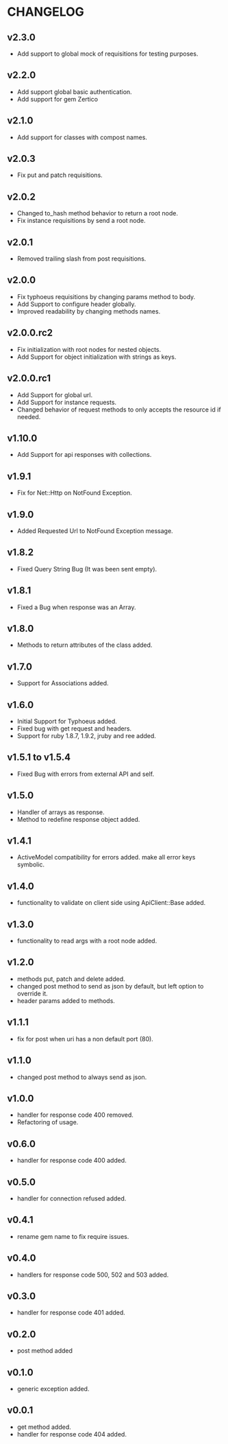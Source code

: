 # CHANGELOG

## v2.3.0

* Add support to global mock of requisitions for testing purposes.

## v2.2.0

* Add support global basic authentication.
* Add support for gem Zertico

## v2.1.0

* Add support for classes with compost names.

## v2.0.3

* Fix put and patch requisitions.

## v2.0.2

* Changed to_hash method behavior to return a root node.
* Fix instance requisitions by send a root node.

## v2.0.1

* Removed trailing slash from post requisitions.

## v2.0.0

* Fix typhoeus requisitions by changing params method to body.
* Add Support to configure header globally.
* Improved readability by changing methods names.

## v2.0.0.rc2

* Fix initialization with root nodes for nested objects.
* Add Support for object initialization with strings as keys.

## v2.0.0.rc1

* Add Support for global url.
* Add Support for instance requests.
* Changed behavior of request methods to only accepts the resource id if needed.

## v1.10.0

* Add Support for api responses with collections.

## v1.9.1

* Fix for Net::Http on NotFound Exception.

## v1.9.0

* Added Requested Url to NotFound Exception message.

## v1.8.2

* Fixed Query String Bug (It was been sent empty).

## v1.8.1

* Fixed a Bug when response was an Array.

## v1.8.0

* Methods to return attributes of the class added.

## v1.7.0

* Support for Associations added.

## v1.6.0

* Initial Support for Typhoeus added.
* Fixed bug with get request and headers.
* Support for ruby 1.8.7, 1.9.2, jruby and ree added.

## v1.5.1 to v1.5.4

* Fixed Bug with errors from external API and self.

## v1.5.0

* Handler of arrays as response.
* Method to redefine response object added.

## v1.4.1

* ActiveModel compatibility for errors added. make all error keys symbolic.

## v1.4.0

* functionality to validate on client side using ApiClient::Base added.

## v1.3.0

* functionality to read args with a root node added.

## v1.2.0

* methods put, patch and delete added.
* changed post method to send as json by default, but left option to override it.
* header params added to methods.

## v1.1.1

* fix for post when uri has a non default port (80).

## v1.1.0

* changed post method to always send as json.

## v1.0.0

* handler for response code 400 removed.
* Refactoring of usage.

## v0.6.0

* handler for response code 400 added.

## v0.5.0

* handler for connection refused added.

## v0.4.1

* rename gem name to fix require issues.

## v0.4.0

* handlers for response code 500, 502 and 503 added.

## v0.3.0

* handler for response code 401 added.

## v0.2.0

* post method added

## v0.1.0

* generic exception added.

## v0.0.1

* get method added.
* handler for response code 404 added.

